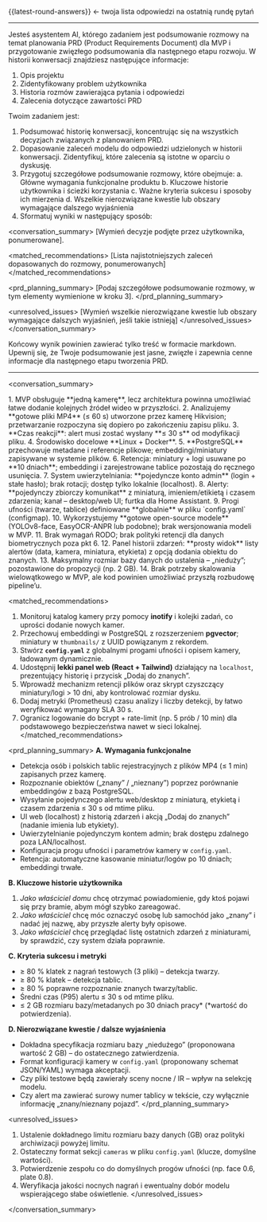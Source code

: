 {{latest-round-answers}} <- twoja lista odpowiedzi na ostatnią rundę pytań

---

Jesteś asystentem AI, którego zadaniem jest podsumowanie rozmowy na temat planowania PRD (Product Requirements Document) dla MVP i przygotowanie zwięzłego podsumowania dla następnego etapu rozwoju. W historii konwersacji znajdziesz następujące informacje:
1. Opis projektu
2. Zidentyfikowany problem użytkownika
3. Historia rozmów zawierająca pytania i odpowiedzi
4. Zalecenia dotyczące zawartości PRD

Twoim zadaniem jest:
1. Podsumować historię konwersacji, koncentrując się na wszystkich decyzjach związanych z planowaniem PRD.
2. Dopasowanie zaleceń modelu do odpowiedzi udzielonych w historii konwersacji. Zidentyfikuj, które zalecenia są istotne w oparciu o dyskusję.
3. Przygotuj szczegółowe podsumowanie rozmowy, które obejmuje:
   a. Główne wymagania funkcjonalne produktu
   b. Kluczowe historie użytkownika i ścieżki korzystania
   c. Ważne kryteria sukcesu i sposoby ich mierzenia
   d. Wszelkie nierozwiązane kwestie lub obszary wymagające dalszego wyjaśnienia
4. Sformatuj wyniki w następujący sposób:

<conversation_summary>
<decisions>
[Wymień decyzje podjęte przez użytkownika, ponumerowane].
</decisions>

<matched_recommendations>
[Lista najistotniejszych zaleceń dopasowanych do rozmowy, ponumerowanych]
</matched_recommendations>

<prd_planning_summary>
[Podaj szczegółowe podsumowanie rozmowy, w tym elementy wymienione w kroku 3].
</prd_planning_summary>

<unresolved_issues>
[Wymień wszelkie nierozwiązane kwestie lub obszary wymagające dalszych wyjaśnień, jeśli takie istnieją]
</unresolved_issues>
</conversation_summary>

Końcowy wynik powinien zawierać tylko treść w formacie markdown. Upewnij się, że Twoje podsumowanie jest jasne, zwięzłe i zapewnia cenne informacje dla następnego etapu tworzenia PRD.



---------------------

\<conversation\_summary>

<decisions>
1. MVP obsługuje **jedną kamerę**, lecz architektura powinna umożliwiać łatwe dodanie kolejnych źródeł wideo w przyszłości.  
2. Analizujemy **gotowe pliki MP4** (≤ 60 s) utworzone przez kamerę Hikvision; przetwarzanie rozpoczyna się dopiero po zakończeniu zapisu pliku.  
3. **Czas reakcji**: alert musi zostać wysłany **≤ 30 s** od modyfikacji pliku.  
4. Środowisko docelowe **Linux + Docker**.  
5. **PostgreSQL** przechowuje metadane i referencje plikowe; embeddingi/miniatury zapisywane w systemie plików.  
6. Retencja: miniatury + logi usuwane po **10 dniach**; embeddingi i zarejestrowane tablice pozostają do ręcznego usunięcia.  
7. System uwierzytelniania: **pojedyncze konto admin** (login + stałe hasło); brak rotacji; dostęp tylko lokalnie (localhost).  
8. Alerty: **pojedynczy zbiorczy komunikat** z miniaturą, imieniem/etikietą i czasem zdarzenia; kanał – desktop/web UI; furtka dla Home Assistant.  
9. Progi ufności (twarze, tablice) definiowane **globalnie** w pliku `config.yaml` (configmap).  
10. Wykorzystujemy **gotowe open-source modele** (YOLOv8-face, EasyOCR-ANPR lub podobne); brak wersjonowania modeli w MVP.  
11. Brak wymagań RODO; brak polityki retencji dla danych biometrycznych poza pkt 6.  
12. Panel historii zdarzeń: **prosty widok** listy alertów (data, kamera, miniatura, etykieta) z opcją dodania obiektu do znanych.  
13. Maksymalny rozmiar bazy danych do ustalenia – „nieduży”; pozostawione do propozycji (np. 2 GB).  
14. Brak potrzeby skalowania wielowątkowego w MVP, ale kod powinien umożliwiać przyszłą rozbudowę pipeline’u.  
</decisions>

\<matched\_recommendations>

1. Monitoruj katalog kamery przy pomocy **inotify** i kolejki zadań, co uprości dodanie nowych kamer.
2. Przechowuj embeddingi w PostgreSQL z rozszerzeniem **pgvector**; miniatury w `thumbnails/` z UUID powiązanym z rekordem.
3. Stwórz **`config.yaml`** z globalnymi progami ufności i opisem kamery, ładowanym dynamicznie.
4. Udostępnij **lekki panel web (React + Tailwind)** działający na `localhost`, prezentujący historię i przycisk „Dodaj do znanych”.
5. Wprowadź mechanizm retencji plików oraz skrypt czyszczący miniatury/logi > 10 dni, aby kontrolować rozmiar dysku.
6. Dodaj metryki (Prometheus) czasu analizy i liczby detekcji, by łatwo weryfikować wymagany SLA 30 s.
7. Ogranicz logowanie do bcrypt + rate-limit (np. 5 prób / 10 min) dla podstawowego bezpieczeństwa nawet w sieci lokalnej.
   \</matched\_recommendations>

\<prd\_planning\_summary>
**A. Wymagania funkcjonalne**

* Detekcja osób i polskich tablic rejestracyjnych z plików MP4 (≤ 1 min) zapisanych przez kamerę.
* Rozpoznanie obiektów („znany” / „nieznany”) poprzez porównanie embeddingów z bazą PostgreSQL.
* Wysyłanie pojedynczego alertu web/desktop z miniaturą, etykietą i czasem zdarzenia ≤ 30 s od mtime pliku.
* UI web (localhost) z historią zdarzeń i akcją „Dodaj do znanych” (nadanie imienia lub etykiety).
* Uwierzytelnianie pojedynczym kontem admin; brak dostępu zdalnego poza LAN/localhost.
* Konfiguracja progu ufności i parametrów kamery w `config.yaml`.
* Retencja: automatyczne kasowanie miniatur/logów po 10 dniach; embeddingi trwałe.

**B. Kluczowe historie użytkownika**

1. *Jako właściciel domu* chcę otrzymać powiadomienie, gdy ktoś pojawi się przy bramie, abym mógł szybko zareagować.
2. *Jako właściciel* chcę móc oznaczyć osobę lub samochód jako „znany” i nadać jej nazwę, aby przyszłe alerty były opisowe.
3. *Jako właściciel* chcę przeglądać listę ostatnich zdarzeń z miniaturami, by sprawdzić, czy system działa poprawnie.

**C. Kryteria sukcesu i metryki**

* ≥ 80 % klatek z nagrań testowych (3 pliki) – detekcja twarzy.
* ≥ 80 % klatek – detekcja tablic.
* ≥ 80 % poprawne rozpoznanie znanych twarzy/tablic.
* Średni czas (P95) alertu ≤ 30 s od mtime pliku.
* ≤ 2 GB rozmiaru bazy/metadanych po 30 dniach pracy\* (\*wartość do potwierdzenia).

**D. Nierozwiązane kwestie / dalsze wyjaśnienia**

* Dokładna specyfikacja rozmiaru bazy „niedużego” (proponowana wartość 2 GB) – do ostatecznego zatwierdzenia.
* Format konfiguracji kamery w `config.yaml` (proponowany schemat JSON/YAML) wymaga akceptacji.
* Czy pliki testowe będą zawierały sceny nocne / IR – wpływ na selekcję modelu.
* Czy alert ma zawierać surowy numer tablicy w tekście, czy wyłącznie informację „znany/nieznany pojazd”.
  \</prd\_planning\_summary>

\<unresolved\_issues>

1. Ustalenie dokładnego limitu rozmiaru bazy danych (GB) oraz polityki archiwizacji powyżej limitu.
2. Ostateczny format sekcji `cameras` w pliku `config.yaml` (klucze, domyślne wartości).
3. Potwierdzenie zespołu co do domyślnych progów ufności (np. face 0.6, plate 0.8).
4. Weryfikacja jakości nocnych nagrań i ewentualny dobór modelu wspierającego słabe oświetlenie.
   \</unresolved\_issues>

\</conversation\_summary>
